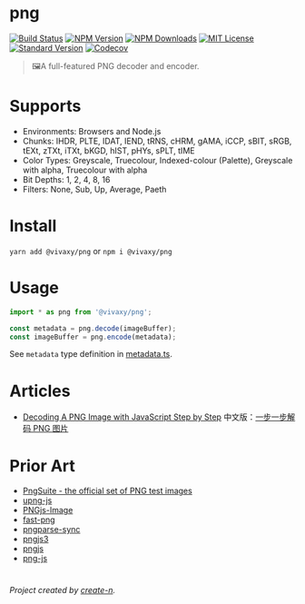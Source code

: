 # png

[![Build Status][travis-image]][travis-url]
[![NPM Version][npm-version-image]][npm-url]
[![NPM Downloads][npm-downloads-image]][npm-url]
[![MIT License][license-image]][license-url]
[![Standard Version][standard-version-image]][standard-version-url]
[![Codecov][codecov-image]][codecov-url]

> 🖼A full-featured PNG decoder and encoder.

# Supports

- Environments: Browsers and Node.js
- Chunks: IHDR, PLTE, IDAT, IEND, tRNS, cHRM, gAMA, iCCP, sBIT, sRGB, tEXt, zTXt, iTXt, bKGD, hIST, pHYs, sPLT, tIME
- Color Types: Greyscale, Truecolour, Indexed-colour (Palette), Greyscale with alpha, Truecolour with alpha
- Bit Depths: 1, 2, 4, 8, 16
- Filters: None, Sub, Up, Average, Paeth

# Install

`yarn add @vivaxy/png` or `npm i @vivaxy/png`

# Usage

```js
import * as png from '@vivaxy/png';

const metadata = png.decode(imageBuffer);
const imageBuffer = png.encode(metadata);
```

See `metadata` type definition in [metadata.ts](src/helpers/metadata.ts).

# Articles

- [Decoding A PNG Image with JavaScript Step by Step](https://vivaxyblog.github.io/2019/11/07/decode-a-png-image-with-javascript.html) 中文版：[一步一步解码 PNG 图片](https://vivaxyblog.github.io/2019/12/07/decode-a-png-image-with-javascript-cn.html)

# Prior Art

- [PngSuite - the official set of PNG test images](http://www.schaik.com/pngsuite/)
- [upng-js](https://github.com/photopea/UPNG.js)
- [PNGjs-Image](https://github.com/YahooArchive/pngjs-image)
- [fast-png](https://github.com/image-js/fast-png)
- [pngparse-sync](https://github.com/mikolalysenko/pngparse-sync)
- [pngjs3](https://github.com/gforge/pngjs3)
- [pngjs](https://github.com/lukeapage/pngjs)
- [png-js](https://github.com/foliojs/png.js)

#

_Project created by [create-n](https://github.com/vivaxy/create-n)._

[travis-image]: https://img.shields.io/travis/vivaxy/png.svg?style=flat-square
[travis-url]: https://travis-ci.org/vivaxy/png
[npm-version-image]: https://img.shields.io/npm/v/@vivaxy/png.svg?style=flat-square
[npm-url]: https://www.npmjs.com/package/@vivaxy/png
[npm-downloads-image]: https://img.shields.io/npm/dt/@vivaxy/png.svg?style=flat-square
[license-image]: https://img.shields.io/npm/l/@vivaxy/png.svg?style=flat-square
[license-url]: LICENSE
[standard-version-image]: https://img.shields.io/badge/release-standard%20version-brightgreen.svg?style=flat-square
[standard-version-url]: https://github.com/conventional-changelog/standard-version
[codecov-image]: https://img.shields.io/codecov/c/github/vivaxy/png.svg?style=flat-square
[codecov-url]: https://codecov.io/gh/vivaxy/png
